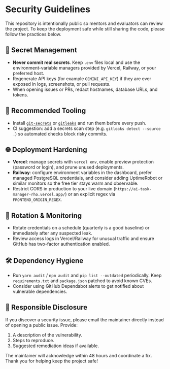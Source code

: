 # Security Guidelines

This repository is intentionally public so mentors and evaluators can review the project. To keep the deployment safe while still sharing the code, please follow the practices below.

## 🔑 Secret Management

- **Never commit real secrets**. Keep `.env` files local and use the environment-variable managers provided by Vercel, Railway, or your preferred host.
- Regenerate API keys (for example `GEMINI_API_KEY`) if they are ever exposed in logs, screenshots, or pull requests.
- When opening issues or PRs, redact hostnames, database URLs, and tokens.

## 🧰 Recommended Tooling

- Install [`git-secrets`](https://github.com/awslabs/git-secrets) or [`gitleaks`](https://github.com/gitleaks/gitleaks) and run them before every push.
- CI suggestion: add a secrets scan step (e.g. `gitleaks detect --source .`) so automated checks block risky commits.

## 🌐 Deployment Hardening

- **Vercel**: manage secrets with `vercel env`, enable preview protection (password or login), and prune unused deployments.
- **Railway**: configure environment variables in the dashboard, prefer managed PostgreSQL credentials, and consider adding UptimeRobot or similar monitors so the free tier stays warm and observable.
- Restrict CORS in production to your live domain (`https://ai-task-manager-rho.vercel.app/`) or an explicit regex via `FRONTEND_ORIGIN_REGEX`.

## 🔁 Rotation & Monitoring

- Rotate credentials on a schedule (quarterly is a good baseline) or immediately after any suspected leak.
- Review access logs in Vercel/Railway for unusual traffic and ensure GitHub has two-factor authentication enabled.

## 🛠️ Dependency Hygiene

- Run `yarn audit` / `npm audit` and `pip list --outdated` periodically. Keep `requirements.txt` and `package.json` patched to avoid known CVEs.
- Consider using GitHub Dependabot alerts to get notified about vulnerable dependencies.

## 📣 Responsible Disclosure

If you discover a security issue, please email the maintainer directly instead of opening a public issue. Provide:

1. A description of the vulnerability.
2. Steps to reproduce.
3. Suggested remediation ideas if available.

The maintainer will acknowledge within 48 hours and coordinate a fix. Thank you for helping keep the project safe!
